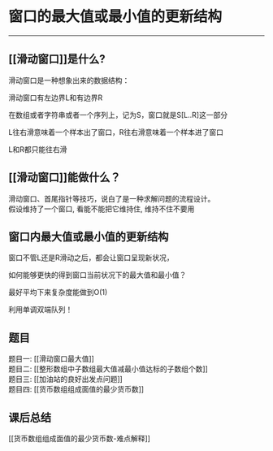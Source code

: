 # 窗口的最大值或最小值的更新结构

---

## [[滑动窗口]]是什么?

滑动窗口是一种想象出来的数据结构：

滑动窗口有左边界L和有边界R

在数组或者字符串或者一个序列上，记为S，窗口就是S[L..R]这一部分

L往右滑意味着一个样本出了窗口，R往右滑意味着一个样本进了窗口

L和R都只能往右滑


## [[滑动窗口]]能做什么？

滑动窗口、首尾指针等技巧，说白了是一种求解问题的流程设计。  
假设维持了一个窗口, 看能不能把它维持住, 维持不住不要用


## 窗口内最大值或最小值的更新结构

窗口不管L还是R滑动之后，都会让窗口呈现新状况，

如何能够更快的得到窗口当前状况下的最大值和最小值？

最好平均下来复杂度能做到O(1)

利用单调双端队列！



## 题目
题目一: [[滑动窗口最大值]]  
题目二: [[整形数组中子数组最大值减最小值达标的子数组个数]]  
题目三: [[加油站的良好出发点问题]]  
题目四: [[货币数组组成面值的最少货币数]]   


## 课后总结
[[货币数组组成面值的最少货币数-难点解释]] 
